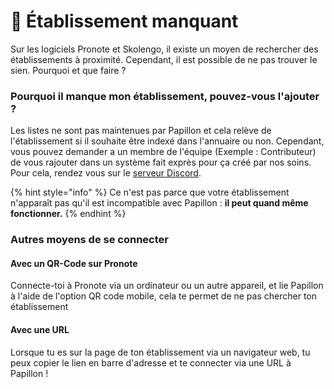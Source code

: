 # 🏫 Établissement manquant

Sur les logiciels Pronote et Skolengo, il existe un moyen de rechercher des établissements à proximité. Cependant, il est possible de ne pas trouver le sien. Pourquoi et que faire ?

### Pourquoi il manque mon établissement, pouvez-vous l'ajouter ?

Les listes ne sont pas maintenues par Papillon et cela relève de l'établissement si il souhaite être indexé dans l'annuaire ou non. Cependant, vous pouvez demander a un membre de l'équipe (Exemple : Contributeur) de vous rajouter dans un système fait exprès pour ça créé par nos soins. Pour cela, rendez vous sur le [serveur Discord](https://discord.gg/axdEenaGd9).

{% hint style="info" %}
Ce n'est pas parce que votre établissement n'apparaît pas qu'il est  incompatible avec Papillon : **il peut quand même fonctionner.**
{% endhint %}

### **Autres moyens de se connecter**

#### **Avec un QR-Code sur Pronote**

Connecte-toi à Pronote via un ordinateur ou un autre appareil, et lie Papillon à l'aide de l'option QR code mobile, cela te permet de ne pas chercher ton établissement

#### Avec une URL

Lorsque tu es sur la page de ton établissement via un navigateur web, tu peux copier le lien en barre d'adresse et te connecter via une URL à Papillon !

